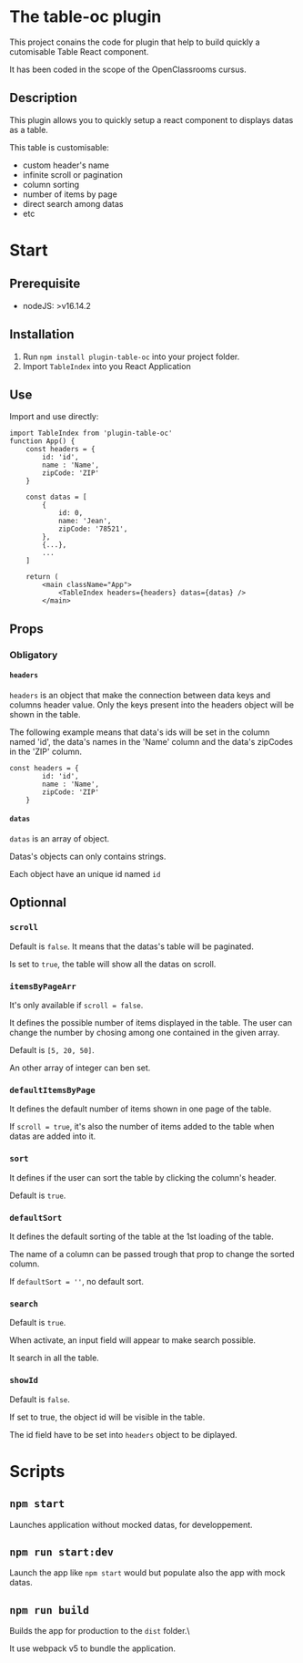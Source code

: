 # The table-oc plugin

This project conains the code for plugin that help to build quickly a cutomisable Table React component.

It has been coded in the scope of the OpenClassrooms cursus.

## Description

This plugin allows you to quickly setup a react component to displays datas as a table.

This table is customisable:

- custom header's name
- infinite scroll or pagination
- column sorting
- number of items by page
- direct search among datas
- etc

# Start

## Prerequisite

- nodeJS: >v16.14.2

## Installation

1. Run `npm install plugin-table-oc` into your project folder.
2. Import `TableIndex` into you React Application

## Use

Import and use directly:

```
import TableIndex from 'plugin-table-oc'
function App() {
    const headers = {
        id: 'id',
        name : 'Name',
        zipCode: 'ZIP'
    }

    const datas = [
        {
            id: 0,
            name: 'Jean',
            zipCode: '78521',
        },
        {...},
        ...
    ]

    return (
        <main className="App">
            <TableIndex headers={headers} datas={datas} />
        </main>

```

## Props

### Obligatory

#### `headers`

`headers` is an object that make the connection between data keys and columns header value. Only the keys present into the headers object will be shown in the table.

The following example means that data's ids will be set in the column named 'id', the data's names in the 'Name' column and the data's zipCodes in the 'ZIP' column.

```
const headers = {
        id: 'id',
        name : 'Name',
        zipCode: 'ZIP'
    }
```

#### `datas`

`datas` is an array of object.

Datas's objects can only contains strings.

Each object have an unique id named `id`

## Optionnal

### `scroll`

Default is `false`. It means that the datas's table will be paginated.

Is set to `true`, the table will show all the datas on scroll.

### `itemsByPageArr`

It's only available if `scroll = false`.

It defines the possible number of items displayed in the table. The user can change the number by chosing among one contained in the given array.

Default is `[5, 20, 50]`.

An other array of integer can ben set.

### `defaultItemsByPage`

It defines the default number of items shown in one page of the table.

If `scroll = true`, it's also the number of items added to the table when datas are added into it.

### `sort`

It defines if the user can sort the table by clicking the column's header.

Default is `true`.

### `defaultSort`

It defines the default sorting of the table at the 1st loading of the table.

The name of a column can be passed trough that prop to change the sorted column.

If `defaultSort = ''`, no default sort.

### `search`

Default is `true`.

When activate, an input field will appear to make search possible.

It search in all the table.

### `showId`

Default is `false`.

If set to true, the object id will be visible in the table.

The id field have to be set into `headers` object to be diplayed.

# Scripts

## `npm start`

Launches application without mocked datas, for developpement.

## `npm run start:dev`

Launch the app like `npm start` would but populate also the app with mock datas.

## `npm run build`

Builds the app for production to the `dist` folder.\

It use webpack v5 to bundle the application.
